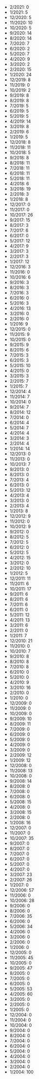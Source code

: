 *  2/2021: 0
*  1/2021: 5
*  12/2020: 5
*  11/2020: 10
*  10/2020: 5
*  9/2020: 14
*  8/2020: 14
*  7/2020: 7
*  6/2020: 2
*  5/2020: 7
*  4/2020: 9
*  3/2020: 2
*  2/2020: 15
*  1/2020: 24
*  12/2019: 8
*  11/2019: 0
*  10/2019: 2
*  9/2019: 8
*  8/2019: 8
*  7/2019: 5
*  6/2019: 5
*  5/2019: 5
*  4/2019: 14
*  3/2019: 8
*  2/2019: 6
*  1/2019: 5
*  12/2018: 8
*  11/2018: 11
*  10/2018: 5
*  9/2018: 8
*  8/2018: 11
*  7/2018: 11
*  6/2018: 11
*  5/2018: 11
*  4/2018: 6
*  3/2018: 19
*  2/2018: 3
*  1/2018: 8
*  12/2017: 0
*  11/2017: 0
*  10/2017: 26
*  9/2017: 15
*  8/2017: 3
*  7/2017: 6
*  6/2017: 0
*  5/2017: 12
*  4/2017: 9
*  3/2017: 3
*  2/2017: 3
*  1/2017: 12
*  12/2016: 3
*  11/2016: 0
*  10/2016: 6
*  9/2016: 3
*  8/2016: 3
*  7/2016: 3
*  6/2016: 0
*  5/2016: 3
*  4/2016: 13
*  3/2016: 0
*  2/2016: 0
*  1/2016: 9
*  12/2015: 0
*  11/2015: 9
*  10/2015: 0
*  9/2015: 9
*  8/2015: 6
*  7/2015: 3
*  6/2015: 3
*  5/2015: 10
*  4/2015: 0
*  3/2015: 3
*  2/2015: 7
*  1/2015: 7
*  12/2014: 4
*  11/2014: 7
*  10/2014: 0
*  9/2014: 7
*  8/2014: 12
*  7/2014: 0
*  6/2014: 4
*  5/2014: 7
*  4/2014: 4
*  3/2014: 3
*  2/2014: 4
*  1/2014: 14
*  12/2013: 0
*  11/2013: 0
*  10/2013: 7
*  9/2013: 0
*  8/2013: 0
*  7/2013: 4
*  6/2013: 0
*  5/2013: 12
*  4/2013: 4
*  3/2013: 0
*  2/2013: 4
*  1/2013: 8
*  12/2012: 9
*  11/2012: 0
*  10/2012: 9
*  9/2012: 0
*  8/2012: 5
*  7/2012: 5
*  6/2012: 0
*  5/2012: 5
*  4/2012: 15
*  3/2012: 0
*  2/2012: 10
*  1/2012: 5
*  12/2011: 11
*  11/2011: 6
*  10/2011: 17
*  9/2011: 6
*  8/2011: 6
*  7/2011: 6
*  6/2011: 0
*  5/2011: 12
*  4/2011: 13
*  3/2011: 6
*  2/2011: 0
*  1/2011: 7
*  12/2010: 21
*  11/2010: 0
*  10/2010: 7
*  9/2010: 8
*  8/2010: 8
*  7/2010: 8
*  6/2010: 0
*  5/2010: 0
*  4/2010: 9
*  3/2010: 16
*  2/2010: 0
*  1/2010: 0
*  12/2009: 0
*  11/2009: 0
*  10/2009: 0
*  9/2009: 10
*  8/2009: 11
*  7/2009: 0
*  6/2009: 0
*  5/2009: 0
*  4/2009: 0
*  3/2009: 0
*  2/2009: 12
*  1/2009: 12
*  12/2008: 0
*  11/2008: 13
*  10/2008: 0
*  9/2008: 14
*  8/2008: 0
*  7/2008: 0
*  6/2008: 0
*  5/2008: 15
*  4/2008: 0
*  3/2008: 15
*  2/2008: 0
*  1/2008: 16
*  12/2007: 0
*  11/2007: 0
*  10/2007: 35
*  9/2007: 0
*  8/2007: 0
*  7/2007: 0
*  6/2007: 0
*  5/2007: 0
*  4/2007: 0
*  3/2007: 23
*  2/2007: 26
*  1/2007: 0
*  12/2006: 57
*  11/2006: 0
*  10/2006: 28
*  9/2006: 0
*  8/2006: 0
*  7/2006: 35
*  6/2006: 0
*  5/2006: 34
*  4/2006: 0
*  3/2006: 0
*  2/2006: 0
*  1/2006: 0
*  12/2005: 0
*  11/2005: 45
*  10/2005: 0
*  9/2005: 47
*  8/2005: 0
*  7/2005: 0
*  6/2005: 0
*  5/2005: 53
*  4/2005: 60
*  3/2005: 0
*  2/2005: 0
*  1/2005: 0
*  12/2004: 0
*  11/2004: 0
*  10/2004: 0
*  9/2004: 0
*  8/2004: 0
*  7/2004: 0
*  6/2004: 0
*  5/2004: 0
*  4/2004: 0
*  3/2004: 0
*  2/2004: 0
*  1/2004: 100
